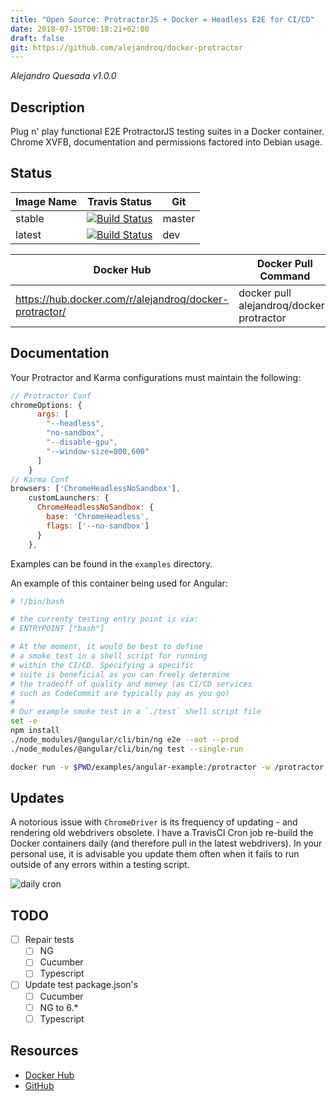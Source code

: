 ```yaml
---
title: "Open Source: ProtractorJS + Docker = Headless E2E for CI/CD"
date: 2018-07-15T00:18:21+02:00
draft: false
git: https://github.com/alejandroq/docker-protractor
---
```


<!--more-->

*Alejandro Quesada v1.0.0*

## Description

Plug n' play functional E2E ProtractorJS testing suites in a Docker container. Chrome XVFB, documentation and permissions factored into Debian usage. 

## Status

| Image Name | Travis Status                                                                                                                               | Git    |
| ---------- | ------------------------------------------------------------------------------------------------------------------------------------------- | ------ |
| stable     | [![Build Status](https://travis-ci.org/alejandroq/docker-protractor.svg?branch=master)](https://travis-ci.org/alejandroq/docker-protractor) | master |
| latest     | [![Build Status](https://travis-ci.org/alejandroq/docker-protractor.svg?branch=dev)](https://travis-ci.org/alejandroq/docker-protractor)    | dev    |

| Docker Hub                                             | Docker Pull Command                      |
| ------------------------------------------------------ | ---------------------------------------- |
| https://hub.docker.com/r/alejandroq/docker-protractor/ | docker pull alejandroq/docker-protractor |

## Documentation

Your Protractor and Karma configurations must maintain the following:

```js
// Protractor Conf
chromeOptions: {
      args: [
        "--headless",
        "no-sandbox",
        "--disable-gpu",
        "--window-size=800,600"
      ]
    }
// Karma Conf
browsers: ['ChromeHeadlessNoSandbox'],
    customLaunchers: {
      ChromeHeadlessNoSandbox: {
        base: 'ChromeHeadless',
        flags: ['--no-sandbox']
      }
    },
```

Examples can be found in the `examples` directory.

An example of this container being used for Angular:

```sh
# !/bin/bash

# the currenty testing entry point is via:
# ENTRYPOINT ["bash"]

# At the moment, it would be best to define
# a smoke test in a shell script for running
# within the CI/CD. Specifying a specific 
# suite is beneficial as you can freely determine 
# the tradeoff of quality and money (as CI/CD services
# such as CodeCommit are typically pay as you go)
#
# Our example smoke test in a `./test` shell script file
set -e
npm install
./node_modules/@angular/cli/bin/ng e2e --aot --prod
./node_modules/@angular/cli/bin/ng test --single-run
```

```sh
docker run -v $PWD/examples/angular-example:/protractor -w /protractor  "$AUTHOR/$CONTAINER" ./test
```

## Updates

A notorious issue with `ChromeDriver` is its frequency of updating - and rendering old webdrivers obsolete. I have a TravisCI Cron job re-build the Docker containers daily (and therefore pull in the latest webdrivers). In your personal use, it is advisable you update them often when it fails to run outside of any errors within a testing script.

![daily cron](../../../../images/headless-protractor-cicd/daily-updates.png)

## TODO

- [ ] Repair tests
  - [ ] NG
  - [ ] Cucumber
  - [ ] Typescript
- [ ] Update test package.json's
  - [ ] Cucumber
  - [ ] NG to 6.*
  - [ ] Typescript

## Resources

- [Docker Hub](https://hub.docker.com/r/alejandroq/docker-protractor/)
- [GitHub](https://github.com/alejandroq/docker-protractor)